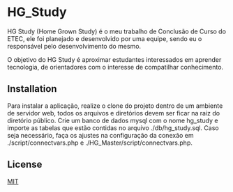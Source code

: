 # HG_Study

HG Study (Home Grown Study) é  o meu trabalho de Conclusão de Curso do ETEC, ele foi planejado e desenvolvido por uma equipe, sendo eu o responsável pelo desenvolvimento do mesmo.

O objetivo do HG Study é aproximar estudantes interessados em aprender tecnologia, de orientadores com o interesse de compatilhar conhecimento.

## Installation

Para instalar a aplicação, realize o clone do projeto dentro de um ambiente de servidor web, todos os arquivos e diretórios devem ser ficar na raiz do diretório público. 
Crie um banco de dados mysql com o nome hg_study e importe as tabelas que estão contidas no arquivo ./db/hg_study.sql. Caso seja necessário, faça os ajustes na configuração da conexão em ./script/connectvars.php e ./HG_Master/script/connectvars.php.

## License
[MIT](https://choosealicense.com/licenses/mit/)
